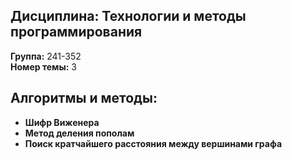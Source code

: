 ## Дисциплина: Технологии и методы программирования  
**Группа:** 241-352  
**Номер темы:** 3

## Алгоритмы и методы:
- **Шифр Виженера**  
- **Метод деления пополам**  
- **Поиск кратчайшего расстояния между вершинами графа**  
